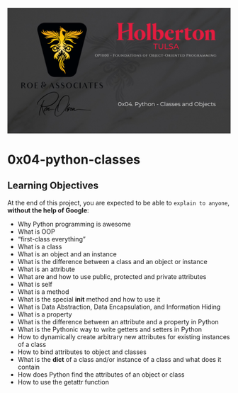 ![0x04. Python - Classes and Objects banner](https://github.com/ronroeandassociates/assets/blob/master/images/0x04_python_classes_and_objects_banner.png)

# 0x04-python-classes

## Learning Objectives

At the end of this project, you are expected to be able to `explain to anyone`, **without the help of Google**:

- Why Python programming is awesome
- What is OOP
- “first-class everything”
- What is a class
- What is an object and an instance
- What is the difference between a class and an object or instance
- What is an attribute
- What are and how to use public, protected and private attributes
- What is self
- What is a method
- What is the special **init** method and how to use it
- What is Data Abstraction, Data Encapsulation, and Information Hiding
- What is a property
- What is the difference between an attribute and a property in Python
- What is the Pythonic way to write getters and setters in Python
- How to dynamically create arbitrary new attributes for existing instances of a class
- How to bind attributes to object and classes
- What is the **dict** of a class and/or instance of a class and what does it contain
- How does Python find the attributes of an object or class
- How to use the getattr function
